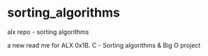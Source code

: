 # sorting_algorithms
alx repo - sorting algorithms

a new read me for ALX 0x1B. C - Sorting algorithms & Big O project
